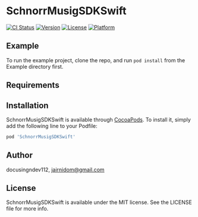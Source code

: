 # SchnorrMusigSDKSwift

[![CI Status](https://img.shields.io/travis/docusingndev112/SchnorrMusigSDKSwift.svg?style=flat)](https://travis-ci.org/docusingndev112/SchnorrMusigSDKSwift)
[![Version](https://img.shields.io/cocoapods/v/SchnorrMusigSDKSwift.svg?style=flat)](https://cocoapods.org/pods/SchnorrMusigSDKSwift)
[![License](https://img.shields.io/cocoapods/l/SchnorrMusigSDKSwift.svg?style=flat)](https://cocoapods.org/pods/SchnorrMusigSDKSwift)
[![Platform](https://img.shields.io/cocoapods/p/SchnorrMusigSDKSwift.svg?style=flat)](https://cocoapods.org/pods/SchnorrMusigSDKSwift)

## Example

To run the example project, clone the repo, and run `pod install` from the Example directory first.

## Requirements

## Installation

SchnorrMusigSDKSwift is available through [CocoaPods](https://cocoapods.org). To install
it, simply add the following line to your Podfile:

```ruby
pod 'SchnorrMusigSDKSwift'
```

## Author

docusingndev112, jairnidom@gmail.com

## License

SchnorrMusigSDKSwift is available under the MIT license. See the LICENSE file for more info.
